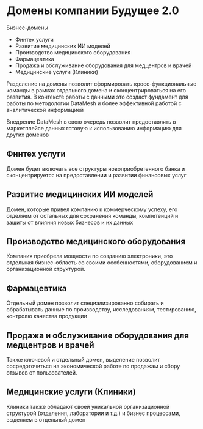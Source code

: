 # Домены компании Будущее 2.0

Бизнес-домены

- Финтех услуги
- Развитие медицинских ИИ моделей
- Производство медицинского оборудования
- Фармацевтика
- Продажа и обслуживание оборудования для медцентров и врачей
- Медицинские услуги (Клиники)

Разделение на домены позволит сформировать кросс-функциональные команды в рамках отдельного домена и сконцентрироваться на его развития.
В контексте работы с данными это создаст фундамент для работы по методологии DataMesh и более эффективной работой с аналитической информацией

Внедрение DataMesh в свою очередь позволит предоставлять в маркетплейсе данных готовую к использованию информацию для других доменов

## Финтех услуги

Домен будет включать все структуры новоприобретенного банка и сконцентрируется на предоставлении и развитии финансовых услуг

## Развитие медицинских ИИ моделей

Домен, которые привел компанию к коммерческому успеху, его отделяем от остальных для сохранения команды, компетенций и защиты от влияния новых бизнесов и их данных

## Производство медицинского оборудования

Компания приобрела мощности по созданию электроники, это отдельная бизнес-область со своими особенностями, оборудованием и организационной структурой.

## Фармацевтика

Отдельный домен позволит специализированно собирать и обрабатывать данные по производству, исследованиям, тестированию, контролю качества продукции

## Продажа и обслуживание оборудования для медцентров и врачей

Также ключевой и отдельный домен, выделение позволит сосредоточиться на экономической работе по продажам и сбору отзывов от пользователей.

## Медицинские услуги (Клиники)

Клиники также обладают своей уникальной организационной структурой (отделения, лаборатории и т.д.) и бизнес процессами, выделяем в отдельный домен
